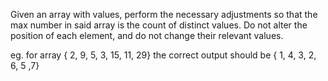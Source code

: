 Given an array with values, perform the necessary adjustments so that the max number in said array is the 
count of distinct values. Do not alter the position of each element, and do not change their relevant values.

eg. for array { 2, 9, 5, 3, 15, 11, 29} the correct output should be { 1, 4, 3, 2, 6, 5 ,7} 
